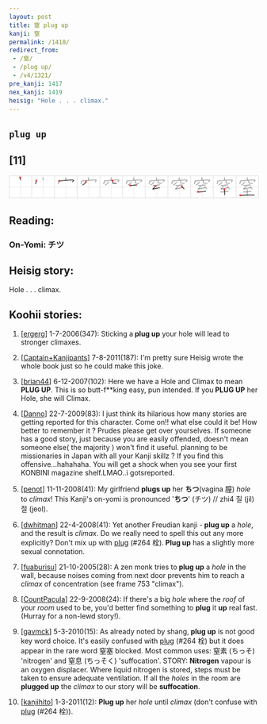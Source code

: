 ```yaml
---
layout: post
title: 窒 plug up
kanji: 窒
permalink: /1418/
redirect_from:
 - /窒/
 - /plug up/
 - /v4/1321/
pre_kanji: 1417
nex_kanji: 1419
heisig: "Hole . . . climax."
---
```


## `plug up`

## [11]

<div class="stroke"><img src="../images/E7AA92.png" /></div>

## Reading:

### On-Yomi: チツ

## Heisig story:

Hole . . . climax.

## Koohii stories:

1) [<a href="http://kanji.koohii.com/profile/ergerg">ergerg</a>] 1-7-2006(347): Sticking a<strong> plug up</strong> your hole will lead to stronger climaxes.

2) [<a href="http://kanji.koohii.com/profile/Captain+Kanjipants">Captain+Kanjipants</a>] 7-8-2011(187): I&#039;m pretty sure Heisig wrote the whole book just so he could make this joke.

3) [<a href="http://kanji.koohii.com/profile/brian44">brian44</a>] 6-12-2007(102): Here we have a Hole and Climax to mean<strong> PLUG UP</strong>. This is so butt-f**king easy, pun intended. If you<strong> PLUG UP</strong> her Hole, she will Climax.

4) [<a href="http://kanji.koohii.com/profile/Danno">Danno</a>] 22-7-2009(83): I just think its hilarious how many stories are getting reported for this character. Come on!! what else could it be! How better to remember it ? Prudes please get over yourselves. If someone has a good story, just because you are easily offended, doesn&#039;t mean someone else( the majority ) won&#039;t find it useful. planning to be missionaries in Japan with all your Kanji skillz ? If you find this offensive...hahahaha. You will get a shock when you see your first KONBINI magazine shelf.LMAO..i gotsreported.

5) [<a href="http://kanji.koohii.com/profile/penot">penot</a>] 11-11-2008(41): My girlfriend <strong>plugs up</strong> her <strong>ちつ</strong>(vagina 膣) <em>hole</em> to <em>climax</em>! This Kanji&#039;s on-yomi is pronounced &#039;<strong>ちつ</strong>&#039; (チツ) // zhi4 질 (jil) 절 (jeol).

6) [<a href="http://kanji.koohii.com/profile/dwhitman">dwhitman</a>] 22-4-2008(41): Yet another Freudian kanji -<strong> plug up</strong> a <em>hole</em>, and the result is <em>climax</em>. Do we really need to spell this out any more explicitly? Don&#039;t mix up with <a href="../264">plug</a> (#264 栓).<strong> Plug up</strong> has a slightly more sexual connotation.

7) [<a href="http://kanji.koohii.com/profile/fuaburisu">fuaburisu</a>] 21-10-2005(28): A zen monk tries to<strong> plug up</strong> a <em>hole</em> in the wall, because noises coming from next door prevents him to reach a <em>climax</em> of concentration (see frame 753 &quot;climax&quot;).

8) [<a href="http://kanji.koohii.com/profile/CountPacula">CountPacula</a>] 22-9-2008(24): If there&#039;s a big <em>hole</em> where the <em>roof</em> of your <em>room</em> used to be, you&#039;d better find something to <strong>plug</strong> it <strong>up</strong> real fast. (Hurray for a non-lewd story!).

9) [<a href="http://kanji.koohii.com/profile/gavmck">gavmck</a>] 5-3-2010(15): As already noted by shang,<strong> plug up</strong> is not good key word choice. It&#039;s easily confused with <a href="../264">plug</a> (#264 栓) but it does appear in the rare word 窒塞 blocked. Most common uses: 窒素 (ちっそ) &#039;nitrogen&#039; and 窒息 (ちっそく) &#039;suffocation&#039;. STORY: <strong>Nitrogen</strong> vapour is an oxygen displacer. Where liquid nitrogen is stored, steps must be taken to ensure adequate ventilation. If all the <em>holes</em> in the room are <strong>plugged up</strong> the <em>climax</em> to our story will be <strong>suffocation</strong>.

10) [<a href="http://kanji.koohii.com/profile/kanjihito">kanjihito</a>] 1-3-2011(12): <strong>Plug up</strong> her <em>hole</em> until <em>climax</em> (don&#039;t confuse with <a href="../264">plug</a> (#264 栓)).
